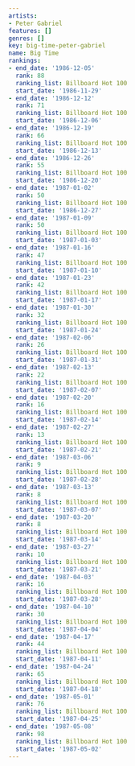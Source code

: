 ```yaml
---
artists:
- Peter Gabriel
features: []
genres: []
key: big-time-peter-gabriel
name: Big Time
rankings:
- end_date: '1986-12-05'
  rank: 88
  ranking_list: Billboard Hot 100
  start_date: '1986-11-29'
- end_date: '1986-12-12'
  rank: 71
  ranking_list: Billboard Hot 100
  start_date: '1986-12-06'
- end_date: '1986-12-19'
  rank: 66
  ranking_list: Billboard Hot 100
  start_date: '1986-12-13'
- end_date: '1986-12-26'
  rank: 55
  ranking_list: Billboard Hot 100
  start_date: '1986-12-20'
- end_date: '1987-01-02'
  rank: 50
  ranking_list: Billboard Hot 100
  start_date: '1986-12-27'
- end_date: '1987-01-09'
  rank: 50
  ranking_list: Billboard Hot 100
  start_date: '1987-01-03'
- end_date: '1987-01-16'
  rank: 47
  ranking_list: Billboard Hot 100
  start_date: '1987-01-10'
- end_date: '1987-01-23'
  rank: 42
  ranking_list: Billboard Hot 100
  start_date: '1987-01-17'
- end_date: '1987-01-30'
  rank: 32
  ranking_list: Billboard Hot 100
  start_date: '1987-01-24'
- end_date: '1987-02-06'
  rank: 26
  ranking_list: Billboard Hot 100
  start_date: '1987-01-31'
- end_date: '1987-02-13'
  rank: 22
  ranking_list: Billboard Hot 100
  start_date: '1987-02-07'
- end_date: '1987-02-20'
  rank: 16
  ranking_list: Billboard Hot 100
  start_date: '1987-02-14'
- end_date: '1987-02-27'
  rank: 13
  ranking_list: Billboard Hot 100
  start_date: '1987-02-21'
- end_date: '1987-03-06'
  rank: 9
  ranking_list: Billboard Hot 100
  start_date: '1987-02-28'
- end_date: '1987-03-13'
  rank: 8
  ranking_list: Billboard Hot 100
  start_date: '1987-03-07'
- end_date: '1987-03-20'
  rank: 8
  ranking_list: Billboard Hot 100
  start_date: '1987-03-14'
- end_date: '1987-03-27'
  rank: 10
  ranking_list: Billboard Hot 100
  start_date: '1987-03-21'
- end_date: '1987-04-03'
  rank: 16
  ranking_list: Billboard Hot 100
  start_date: '1987-03-28'
- end_date: '1987-04-10'
  rank: 30
  ranking_list: Billboard Hot 100
  start_date: '1987-04-04'
- end_date: '1987-04-17'
  rank: 44
  ranking_list: Billboard Hot 100
  start_date: '1987-04-11'
- end_date: '1987-04-24'
  rank: 65
  ranking_list: Billboard Hot 100
  start_date: '1987-04-18'
- end_date: '1987-05-01'
  rank: 76
  ranking_list: Billboard Hot 100
  start_date: '1987-04-25'
- end_date: '1987-05-08'
  rank: 98
  ranking_list: Billboard Hot 100
  start_date: '1987-05-02'
---
```


